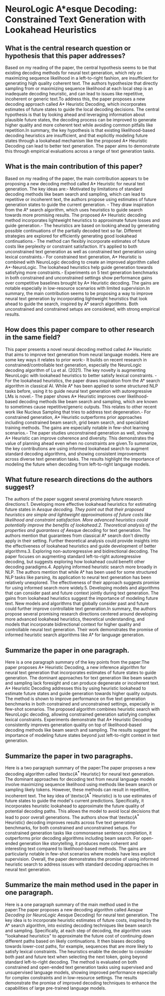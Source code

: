 # NeuroLogic A*esque Decoding: Constrained Text Generation with Lookahead   Heuristics

## What is the central research question or hypothesis that this paper addresses?

Based on my reading of the paper, the central hypothesis seems to be that existing decoding methods for neural text generation, which rely on maximizing sequence likelihood in a left-to-right fashion, are insufficient for generating high quality coherent text. The authors hypothesize that directly sampling from or maximizing sequence likelihood at each local step is an inadequate decoding heuristic, and can lead to issues like repetitive, incoherent or generic text.To address this, the paper proposes a new decoding approach called A* Heuristic Decoding, which incorporates estimates of future states to guide the local decoding decisions. The central hypothesis is that by looking ahead and leveraging information about plausible future states, the decoding process can be improved to generate higher quality and more coherent text while avoiding common pitfalls like repetition.In summary, the key hypothesis is that existing likelihood-based decoding heuristics are insufficient, and that explicitly modeling future states through a lookahead mechanism like the proposed A* Heuristic Decoding can lead to better text generation. The paper aims to demonstrate this through empirical evaluations across a range of text generation tasks.


## What is the main contribution of this paper?

Based on my reading of the paper, the main contribution appears to be proposing a new decoding method called A* Heuristic for neural text generation. The key ideas are:- Motivated by limitations of standard decoding methods like beam search and sampling, which can lead to repetitive or incoherent text, the authors propose using estimates of future generation states to guide the current generation. - They draw inspiration from the A* search algorithm, which uses heuristics to guide search towards more promising results. The proposed A* Heuristic decoding method incorporates lightweight heuristics to approximate future losses and guide generation.- The heuristics are based on looking ahead by generating possible continuations of the partially decoded text so far. Different strategies are explored for efficiently generating good lookahead continuations.- The method can flexibly incorporate estimates of future costs like perplexity or constraint satisfaction. It's applied to both unconstrained text generation as well as constrained text generation using lexical constraints.- For constrained text generation, A* Heuristic is combined with NeuroLogic decoding to create an improved algorithm called A*-NeuroLogic. The lookahead heuristics help guide generation towards satisfying more constraints.- Experiments on 5 text generation benchmarks in both constrained and unconstrained settings show performance gains over competitive baselines brought by A* Heuristic decoding. The gains are notable especially in low-resource scenarios with limited supervision.In summary, the main contribution seems to be proposing a way to improve neural text generation by incorporating lightweight heuristics that look ahead to guide the search, inspired by A* search algorithms. Both unconstrained and constrained setups are considered, with strong empirical results.


## How does this paper compare to other research in the same field?

This paper presents a novel neural decoding method called A* Heuristic that aims to improve text generation from neural language models. Here are some key ways it relates to prior work:- It builds on recent research in constrained/controllable text generation, especially the NeuroLogic decoding algorithm of Lu et al. (2021). The key novelty is augmenting NeuroLogic with lookahead heuristics to better satisfy lexical constraints. - For the lookahead heuristics, the paper draws inspiration from the A* search algorithm in classical AI. While A* has been applied to some structured NLP tasks before, using it to guide neural text generation with autoregressive LMs is novel.- The paper shows A* Heuristic improves over likelihood-based decoding methods like beam search and sampling, which are known to sometimes cause repetitive/generic outputs. This relates to other recent work like Nucleus Sampling that tries to address text degeneration.- For constrained generation, A* Heuristic outperforms prior approaches including constrained beam search, grid beam search, and specialized training methods. The gains are especially notable in few-shot learning scenarios.- The paper studies unconstrained generation as well, showing A* Heuristic can improve coherence and diversity. This demonstrates the value of planning ahead even when no constraints are given.To summarize, the key contributions are using informed lookahead search to augment standard decoding algorithms, and showing consistent improvements across diverse text generation tasks. The results highlight the importance of modeling the future when decoding from left-to-right language models.


## What future research directions do the authors suggest?

The authors of the paper suggest several promising future research directions:1. Developing more effective lookahead heuristics for estimating future states in A*esque decoding. They point out that their proposed heuristics are simple and lightweight approximations of future costs like likelihood and constraint satisfaction. More advanced heuristics could potentially improve the benefits of lookahead.2. Theoretical analysis of the properties and guarantees of A*esque decoding for text generation. The authors mention that guarantees from classical A* search don't directly apply in their setting. Further theoretical analysis could provide insights into the effectiveness of lookahead heuristics and guide development of better algorithms.3. Exploring non-autoregressive and bidirectional decoding. The paper focuses on augmenting standard left-to-right autoregressive decoding, but suggests exploring how lookahead could benefit other decoding paradigms.4. Applying informed heuristic search more broadly in NLP. The authors mention that while A* has been used for some structured NLP tasks like parsing, its application to neural text generation has been relatively unexplored. The effectiveness of their approach suggests promise for using informed search more widely.5. Developing models and algorithms that can consider past and future context jointly during text generation. The gains from lookahead heuristics suggest the importance of modeling future text. New models and algorithms that globally consider past and future could further improve controllable text generation.In summary, the authors propose several promising research directions centered around developing more advanced lookahead heuristics, theoretical understanding, and models that incorporate bidirectional context for higher quality and controllable neural text generation. Their work demonstrates the promise of informed heuristic search algorithms like A* for language generation.


## Summarize the paper in one paragraph.

Here is a one paragraph summary of the key points from the paper:The paper proposes A* Heuristic Decoding, a new inference algorithm for neural text generation that incorporates estimates of future states to guide generation. The dominant approaches for text generation like beam search and sampling lack foresight and can produce degenerate or incoherent text. A* Heuristic Decoding addresses this by using heuristic lookahead to estimate future states and guide generation towards higher quality outputs. The method is shown to improve performance on five text generation benchmarks in both constrained and unconstrained settings, especially in few-shot scenarios. The proposed algorithm combines heuristic search with NeuroLogic decoding, allowing constrained generation satisfying complex lexical constraints. Experiments demonstrate that A* Heuristic Decoding consistently improves generation quality on top of likelihood-based decoding methods like beam search and sampling. The results suggest the importance of modeling future states beyond just left-to-right context in text generation.


## Summarize the paper in two paragraphs.

Here is a two paragraph summary of the paper:The paper proposes a new decoding algorithm called \textsc{A$^\textbf{*}$ Heuristic} for neural text generation. The dominant approaches for decoding text from neural language models involve maximizing sequence likelihood using methods like beam search or sampling likely tokens. However, these methods can result in repetitive, incoherent text. The key idea of \textsc{A$^\textbf{*}$ Heuristic} is to use estimates of future states to guide the model's current predictions. Specifically, it incorporates heuristic lookahead to approximate the future quality of potential decoding paths. This allows the model to avoid local decisions that lead to poor overall generations. The authors show that \textsc{A$^\textbf{*}$ Heuristic} decoding improves results across five text generation benchmarks, for both constrained and unconstrained setups. For constrained generation tasks like commonsense sentence completion, it outperforms prior decoding algorithms including beam search. For open-ended generation like storytelling, it produces more coherent and interesting text compared to likelihood-based methods. The gains are particularly notable in few-shot scenarios where models have less explicit supervision. Overall, the paper demonstrates the promise of using informed heuristic search to address issues with standard decoding approaches in neural text generation.


## Summarize the main method used in the paper in one paragraph.

Here is a one paragraph summary of the main method used in the paper:The paper proposes a new decoding algorithm called A*esque Decoding (or NeuroLogic A*esque Decoding) for neural text generation. The key idea is to incorporate heuristic estimates of future costs, inspired by the A* search algorithm, into existing decoding techniques like beam search and sampling. Specifically, at each step of decoding, the algorithm uses "lookahead heuristics" to approximate the future cost of continuing down different paths based on likely continuations. It then biases decoding towards lower-cost paths, for example, sequences that are more likely to satisfy lexical constraints. The heuristics enable the decoder to consider both past and future text when selecting the next token, going beyond standard left-to-right decoding. The method is evaluated on both constrained and open-ended text generation tasks using supervised and unsupervised language models, showing improved performance especially for complex constraints and in low-resource settings. The results demonstrate the promise of improved decoding techniques to enhance the capabilities of large pre-trained language models.
